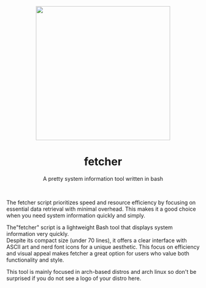 <p align="center"><img src="[https://github.com/arch-based/fetcher/blob/main/2024-04-19T18:34:15,885058067+08:00.png?raw=true](https://github.com/arch-based/fetcher/blob/main/2024-04-19T18:41:22,095974010+08:00.png?raw=true)" width="350px"></p>
<h1 align="center">fetcher</h1>
<p align="center">A pretty system information tool written in bash</p><br>

The fetcher script prioritizes speed and resource efficiency by focusing 
on essential data retrieval with minimal overhead. This makes it a good
choice when you need system information quickly and simply.

 The"fetcher" script is a lightweight Bash tool that displays system information very quickly.  
 Despite its compact size (under 70 lines), it offers a clear interface with ASCII art and nerd font icons for a unique aesthetic. 
This focus on efficiency and visual appeal makes fetcher a great option for users who value both functionality and style.

This tool is mainly focused in arch-based distros and arch linux so don't be surprised if you do not see a logo of your distro here.

<br>
<br>
<br>
<br>
